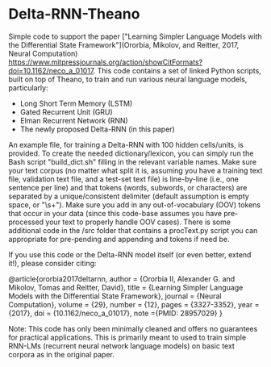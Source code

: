 # Delta-RNN-Theano

Simple code to support the paper ["Learning Simpler Language Models with the Differential State Framework"](Ororbia, Mikolov, and Reitter, 2017, Neural Computation) https://www.mitpressjournals.org/action/showCitFormats?doi=10.1162/neco_a_01017.
This code contains a set of linked Python scripts, built on top of Theano, to train and run various neural language models, particularly:
* Long Short Term Memory (LSTM)
* Gated Recurrent Unit (GRU)
* Elman Recurrent Network (RNN)
* The newly proposed Delta-RNN (in this paper)

An example file, for training a Delta-RNN with 100 hidden cells/units, is provided. To create the needed dictionary/lexicon, you can simply run the Bash script "build_dict.sh" filling in the relevant variable names. Make sure your text corpus (no matter what split it is, assuming you have a training text file, validation text file, and a test-set text file) is line-by-line (i.e., one sentence per line) and that tokens (words, subwords, or characters) are separated by a unique/consistent delimiter (default assumption is empty space, or "\\s+"). Make sure you add in any out-of-vocabulary (OOV) tokens that occur in your data (since this code-base assumes you have pre-processed your text to properly handle OOV cases).
There is some additional code in the /src folder that contains a procText.py script you can appropriate for pre-pending and appending <start> and <end> tokens if need be.
  
If you use this code or the Delta-RNN model itself (or even better, extend it!), please consider citing:

@article{ororbia2017deltarnn,
author = {Ororbia II, Alexander G. and Mikolov, Tomas and Reitter, David},
title = {Learning Simpler Language Models with the Differential State Framework},
journal = {Neural Computation},
volume = {29},
number = {12},
pages = {3327-3352},
year = {2017},
doi = {10.1162/neco\_a\_01017},
    note ={PMID: 28957029}
}


Note: This code has only been minimally cleaned and offers no guarantees for practical applications. This is primarily meant to used to train simple RNN-LMs (recurrent neural network language models) on basic text corpora as in the original paper.
